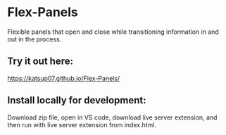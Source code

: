 # Flex-Panels
Flexible panels that open and close while transitioning information in and out in the process.

## Try it out here:
https://katsup07.github.io/Flex-Panels/

## Install locally for development:
Download zip file, open in VS code, download live server extension, and then run with live server extension from index.html.
